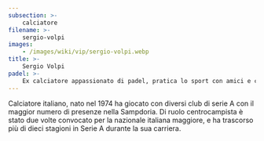 ```yaml
---
subsection: >-
    calciatore
filename: >-
    sergio-volpi
images:
    - /images/wiki/vip/sergio-volpi.webp
title: >-
    Sergio Volpi
padel: >-
    Ex calciatore appassionato di padel, pratica lo sport con amici e colleghi ed ha partecipato a diversi tornei solidali.
---
```

Calciatore italiano, nato nel 1974 ha giocato con diversi club di serie A con il maggior numero di presenze nella Sampdoria. Di ruolo centrocampista è stato due volte convocato per la nazionale italiana maggiore, e ha trascorso più di dieci stagioni in Serie A durante la sua carriera.